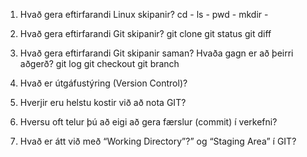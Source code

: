1. Hvað gera eftirfarandi Linux skipanir?
cd -
ls -
pwd -
mkdir -

2. Hvað gera eftirfarandi Git skipanir?
git clone
git status
git diff

3. Hvað gera eftirfarandi Git skipanir saman? Hvaða gagn er að þeirri aðgerð?
git log
git checkout
git branch

4. Hvað er útgáfustýring (Version Control)?

5. Hverjir eru helstu kostir við að nota GIT?

6. Hversu oft telur þú að eigi að gera færslur (commit) í verkefni?

7. Hvað er átt við með “Working Directory”?” og “Staging Area” í GIT?